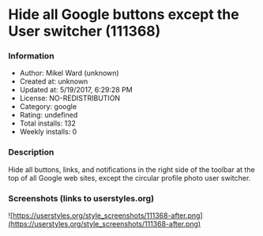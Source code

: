 # Hide all Google buttons except the User switcher (111368)

### Information
- Author: Mikel Ward (unknown)
- Created at: unknown
- Updated at: 5/19/2017, 6:29:28 PM
- License: NO-REDISTRIBUTION
- Category: google
- Rating: undefined
- Total installs: 132
- Weekly installs: 0


### Description
Hide all buttons, links, and notifications in the right side of the toolbar at the top of all Google web sites, except the circular profile photo user switcher.


### Screenshots (links to userstyles.org)
![https://userstyles.org/style_screenshots/111368-after.png](https://userstyles.org/style_screenshots/111368-after.png)


